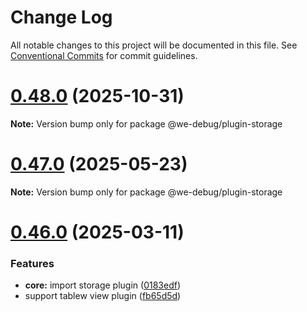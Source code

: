 # Change Log

All notable changes to this project will be documented in this file.
See [Conventional Commits](https://conventionalcommits.org) for commit guidelines.

# [0.48.0](https://github.com/dlhandsome/we-debug/compare/v0.47.4...v0.48.0) (2025-10-31)

**Note:** Version bump only for package @we-debug/plugin-storage





# [0.47.0](https://github.com/dlhandsome/we-debug/compare/v0.46.1...v0.47.0) (2025-05-23)

**Note:** Version bump only for package @we-debug/plugin-storage





# [0.46.0](https://github.com/dlhandsome/we-debug/compare/v0.45.2...v0.46.0) (2025-03-11)


### Features

* **core:** import storage plugin ([0183edf](https://github.com/dlhandsome/we-debug/commit/0183edfb920c46c2dfb0a16166832728c1064b75))
* support tablew view plugin ([fb65d5d](https://github.com/dlhandsome/we-debug/commit/fb65d5de5899bb9d3a582b5041ae566e76dd8dad))
